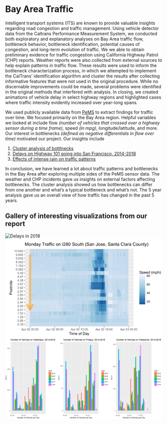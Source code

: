 # Bay Area Traffic

Intelligent transport systems (ITS) are known to provide valuable insights regarding road congestion and traffic management. Using vehicle detector data from the Caltrans Performance Measurement System, we conducted both exploratory and explanatory analyses on Bay Area traffic flow, bottleneck behavior, bottleneck identification, potential causes of congestion, and long-term evolution of traffic. We we able to obtain preliminary evidence for traffic congestion using California Highway Patrol (CHP) reports. Weather reports were also collected from external sources to help explain patterns in traffic flow. These results were used to inform the bottleneck characterization process, in which we attempted to implement the CalTrans’ identification algorithm and cluster the results after collecting informative features that were not used in the original procedure. While no discernable improvements could be made, several problems were identified in the original methods that interfered with analysis. In closing, we created animations of vehicle delay in select highway regions and highlighted cases where traffic intensity evidently increased over year-long spans.

We used publicly available data from [PeMS](http://pems.dot.ca.gov) to extract findings for traffic over time. We focused primarily on the Bay Area region. Helpful variables we looked at include flow _(number of vehicles that crossed over a highway sensor during a time frame)_, speed _(in mpg)_, longitude/latitude, and more. Our interest in bottlenecks _(defined as negative differentials in flow over time)_ motivated our project. Our insights include
1. [Cluster analysis of bottlnecks](https://github.com/laic5/traffic/blob/master/docs/_layouts/bottleneck_exploratory.nb.pdf)
2. [Delays on Highway 101 going into San Francisco, 2014-2018](https://github.com/laic5/traffic/blob/master/docs/_layouts/fiveyear.pdf)
3. [Effects of intense rain on traffic patterns](https://github.com/laic5/traffic/blob/master/docs/_layouts/rain%20vis.pdf)

In conclusion, we have learned a lot about traffic patterns and bottlenecks in the Bay Area after exploring multiple sides of the PeMS sensor data. The weather and CHP incidents gave us insights on external factors affecting bottlenecks. The cluster analysis showed us how bottlenecks can differ from one another and what’s a typical bottleneck and what’s not. The 5 year analysis gave us an overall view of how traffic has changed in the past 5 years.

## Gallery of interesting visualizations from our report
![Delays in 2018](https://github.com/laic5/traffic/raw/master/plots/delay2018.gif)
![Congestion on I280 South](https://github.com/laic5/traffic/raw/master/plots/img1.png)
![Flow per Year on Highway 101](https://github.com/laic5/traffic/raw/master/plots/img2.png)
